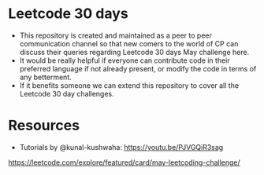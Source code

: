 # Leetcode 30 days 
* This repository is created and maintained as a peer to peer communication channel so that new comers to the world of CP can discuss their queries regarding Leetcode 30 days May challenge here.  
* It would be really helpful if everyone can contribute code in their preferred language if not already present, or modify the code in terms of any betterment.
* If it benefits someone we can extend this repository to cover all the Leetcode 30 day challenges.

# Resources
* Tutorials by @kunal-kushwaha: https://youtu.be/PJVGQiR3sag
  
https://leetcode.com/explore/featured/card/may-leetcoding-challenge/
